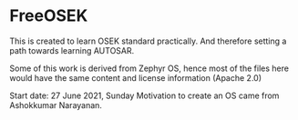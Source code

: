 FreeOSEK
========

This is created to learn OSEK standard practically. And therefore setting a path towards learning AUTOSAR.

Some of this work is derived from Zephyr OS, hence most of the files here would have the same content and license information (Apache 2.0)

Start date: 27 June 2021, Sunday
Motivation to create an OS came from Ashokkumar Narayanan.